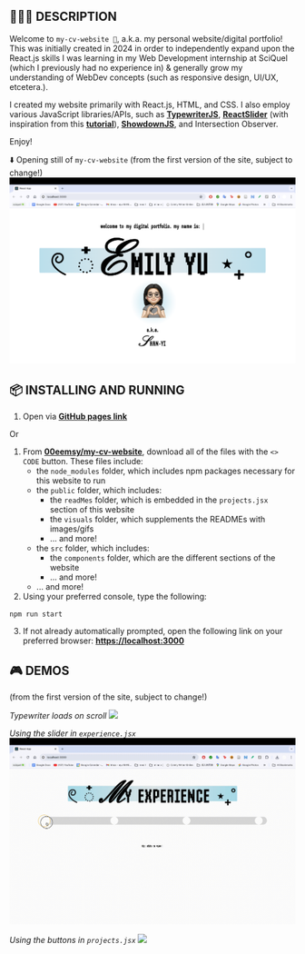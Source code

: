 ## 👩🏻‍💻 DESCRIPTION
Welcome to `my-cv-website 🧊`, a.k.a. my personal website/digital portfolio! This was initially created in 2024 in order to independently expand upon the React.js skills I was learning in my Web Development internship at SciQuel (which I previously had no experience in) & generally grow my understanding of WebDev concepts (such as responsive design, UI/UX, etcetera.). 

I created my website primarily with React.js, HTML, and CSS. I also employ various JavaScript libraries/APIs, such as [**TypewriterJS**](https://github.com/tameemsafi/typewriterjs#readme), [**ReactSlider**](https://zillow.github.io/react-slider/) (with inspiration from this [**tutorial**](https://blog.logrocket.com/react-slider-tutorial/)), [**ShowdownJS**](https://github.com/showdownjs/showdown), and Intersection Observer.

Enjoy!

⬇️ Opening still of `my-cv-website` (from the first version of the site, subject to change!)
![](./visuals/opening-screenshot.png)
<br>

## 📦 INSTALLING AND RUNNING
1. Open via [**GitHub pages link**](https://00eemsy.github.io/my-cv-website/)

Or

1. From [**00eemsy/my-cv-website**](https://github.com/00eemsy/my-cv-website), download all of the files with the `<> CODE` button. These files include:
   * the `node_modules` folder, which includes npm packages necessary for this website to run
   * the `public` folder, which includes:
      * the `readMes` folder, which is embedded in the `projects.jsx` section of this website
      * the `visuals` folder, which supplements the READMEs with images/gifs
      * ... and more!
    * the `src` folder, which includes:
      * the `components` folder, which are the different sections of the website
      * ... and more!
    * ... and more!
2. Using your preferred console, type the following:
```
npm run start
```
3. If not already automatically prompted, open the following link on your preferred browser: [**https://localhost:3000**](https://localhost:3000)

## 🎮 DEMOS
(from the first version of the site, subject to change!)

_Typewriter loads on scroll_
![](./visuals/onscroll.gif)

_Using the slider in `experience.jsx`_
![](./visuals/slider-demo.gif)

_Using the buttons in `projects.jsx`_
![](./visuals/projects-demo.gif)
